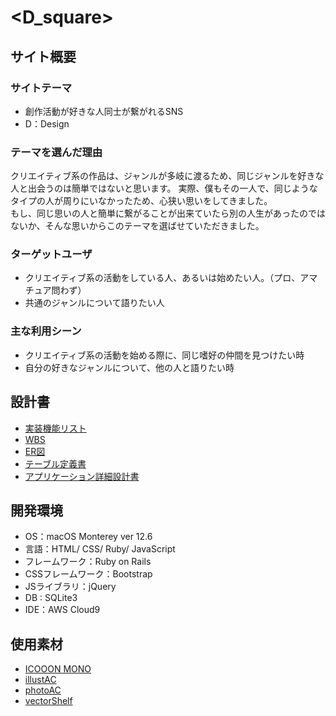 # <D_square>

## サイト概要
### サイトテーマ
- 創作活動が好きな人同士が繋がれるSNS
- D：Design

### テーマを選んだ理由
  クリエイティブ系の作品は、ジャンルが多岐に渡るため、同じジャンルを好きな人と出会うのは簡単ではないと思います。
実際、僕もその一人で、同じようなタイプの人が周りにいなかったため、心狭い思いをしてきました。<br>
  もし、同じ思いの人と簡単に繋がることが出来ていたら別の人生があったのではないか、そんな思いからこのテーマを選ばせていただきました。

### ターゲットユーザ
- クリエイティブ系の活動をしている人、あるいは始めたい人。（プロ、アマチュア問わず）
- 共通のジャンルについて語りたい人

### 主な利用シーン
- クリエイティブ系の活動を始める際に、同じ嗜好の仲間を見つけたい時
- 自分の好きなジャンルについて、他の人と語りたい時

## 設計書
- [実装機能リスト](https://docs.google.com/spreadsheets/d/1GXS_ESMkaYisZpvolbrBLdtJ01JNcoPwSY0CHySXGxo/edit?usp=sharing)
- [WBS](https://docs.google.com/spreadsheets/d/1Acb89txFUaEO8p66_eUJdlxKf7PIaIwt4PvJWo2M1Qo/edit#gid=1773513600)
- [ER図](https://app.diagrams.net/?libs=general;er#G1HPNfkQ0HPe7gQAbzL0W3dhjjyiwHq1Ci)
- [テーブル定義書](https://docs.google.com/spreadsheets/d/11nptTROGBKlm24WTlce0MJHWeVUEc9dpBBxjXMT6YmI/edit#gid=383646341)
- [アプリケーション詳細設計書](https://docs.google.com/spreadsheets/d/1hMiWk1E7ePUiZgGv-EhmIN7oJL0QAuabENIjHysvzfQ/edit#gid=0)

## 開発環境
- OS：macOS Monterey ver 12.6
- 言語：HTML/ CSS/ Ruby/ JavaScript
- フレームワーク：Ruby on Rails
- CSSフレームワーク：Bootstrap
- JSライブラリ：jQuery
- DB : SQLite3
- IDE：AWS Cloud9

## 使用素材
- [ICOOON MONO](https://icooon-mono.com/category/person/)
- [illustAC](https://www.ac-illust.com/)
- [photoAC](https://www.photo-ac.com/)
- [vectorShelf](https://vectorshelf.com/)